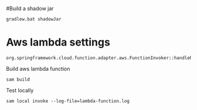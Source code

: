 #Build a shadow jar

    gradlew.bat shadowJar

# Aws lambda settings

    org.springframework.cloud.function.adapter.aws.FunctionInvoker::handleRequest

Build aws lambda function

    sam build

Test locally
    
    sam local invoke --log-file=lambda-function.log